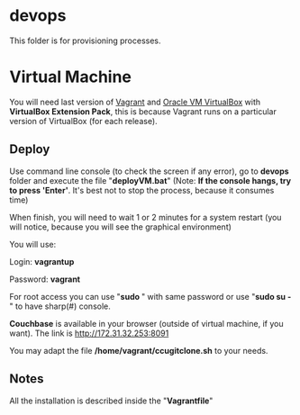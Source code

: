 # devops

This folder is for provisioning processes.

# Virtual Machine

You will need last version of [Vagrant](https://www.vagrantup.com/) and [Oracle VM VirtualBox](https://www.virtualbox.org) with **VirtualBox Extension Pack**, this is because Vagrant runs on a particular version of VirtualBox (for each release).

## Deploy

Use command line console (to check the screen if any error), go to **devops** folder and execute the file "**deployVM.bat**"
(Note: **If the console hangs, try to press 'Enter'**. It's best not to stop the process, because it consumes time)

When finish, you will need to wait 1 or 2 minutes for a system restart (you will notice, because you will see the graphical environment)

You will use:


Login: **vagrantup**

Password: **vagrant**

For root access you can use "**sudo <command>**" with same password or use "**sudo su -**" to have sharp(#) console.

**Couchbase** is available in your browser (outside of virtual machine, if you want).
The link is http://172.31.32.253:8091

You may adapt the file **/home/vagrant/ccugitclone.sh** to your needs.

## Notes

All the installation is described inside the "**Vagrantfile**"  
